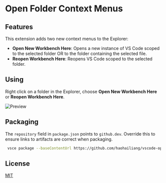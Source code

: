 # Open Folder Context Menus

## Features

This extension adds two new context menus to the Explorer:

* **Open New Workbench Here**: Opens a new instance of VS Code scoped to the selected folder OR to the folder containing the selected file.
* **Reopen Workbench Here**: Reopens VS Code scoped to the selected folder.

## Using

Right click on a folder in the Explorer, choose **Open New Workbench Here** or **Reopen Workbench Here**.

![Preview](images/preview.png)


## Packaging

The `repository` field in `package.json` points to `github.dev`. Override this to ensure links to artifacts are correct when packaging.

``` bash
 vsce package --baseContentUrl https://github.com/haohailiang/vscode-opennewinstance/blob/HEAD --baseImagesUrl https://github.com/haohailiang/vscode-opennewinstance/raw/HEAD
```

## License

[MIT](LICENSE.md)
